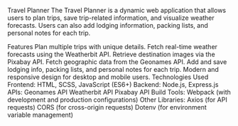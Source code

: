 Travel Planner
The Travel Planner is a dynamic web application that allows users to plan trips, save trip-related information, and visualize weather forecasts. Users can also add lodging information, packing lists, and personal notes for each trip.

Features
Plan multiple trips with unique details.
Fetch real-time weather forecasts using the Weatherbit API.
Retrieve destination images via the Pixabay API.
Fetch geographic data from the Geonames API.
Add and save lodging info, packing lists, and personal notes for each trip.
Modern and responsive design for desktop and mobile users.
Technologies Used
Frontend: HTML, SCSS, JavaScript (ES6+)
Backend: Node.js, Express.js
APIs:
Geonames API
Weatherbit API
Pixabay API
Build Tools: Webpack (with development and production configurations)
Other Libraries:
Axios (for API requests)
CORS (for cross-origin requests)
Dotenv (for environment variable management)
